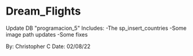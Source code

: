 # Dream_Flights

Update DB "programacion_5"
Includes: -The sp_insert_countries 
          -Some image path updates
          -Some fixes
          
By: Christopher C
Date: 02/08/22
